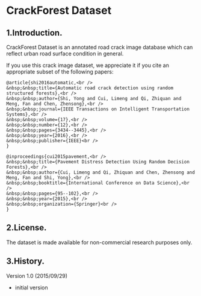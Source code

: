 
# CrackForest Dataset   

## 1.Introduction.

CrackForest Dataset is an annotated road crack image database which can reflect urban road surface condition in general.

If you use this crack image dataset, we appreciate it if you cite an appropriate subset of the following papers:

```
@article{shi2016automatic,<br />
&nbsp;&nbsp;title={Automatic road crack detection using random structured forests},<br />
&nbsp;&nbsp;author={Shi, Yong and Cui, Limeng and Qi, Zhiquan and Meng, Fan and Chen, Zhensong},<br />
&nbsp;&nbsp;journal={IEEE Transactions on Intelligent Transportation Systems},<br />
&nbsp;&nbsp;volume={17},<br />
&nbsp;&nbsp;number={12},<br />
&nbsp;&nbsp;pages={3434--3445},<br />
&nbsp;&nbsp;year={2016},<br />
&nbsp;&nbsp;publisher={IEEE}<br />
}
```
```
@inproceedings{cui2015pavement,<br />
&nbsp;&nbsp;title={Pavement Distress Detection Using Random Decision Forests},<br />
&nbsp;&nbsp;author={Cui, Limeng and Qi, Zhiquan and Chen, Zhensong and Meng, Fan and Shi, Yong},<br />
&nbsp;&nbsp;booktitle={International Conference on Data Science},<br />
&nbsp;&nbsp;pages={95--102},<br />
&nbsp;&nbsp;year={2015},<br />
&nbsp;&nbsp;organization={Springer}<br />
}
```

## 2.License.

The dataset is made available for non-commercial research purposes only.



## 3.History.

Version 1.0 (2015/09/29)
 - initial version


